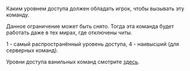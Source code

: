 Каким уровнем доступа должен обладать игрок, чтобы вызывать эту команду.

Данное ограничение может быть снято. Тогда эта команда будет работать даже в тех мирах, где отключены читы.

1 - самый распространённый уровень доступа, 4 - наивысший (для серверных команд).

Уровни доступа ванильных команд смотрите [здесь](https://mcreator.net/wiki/command-permission-levels).